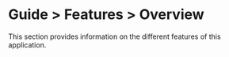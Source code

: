 # Guide > Features > Overview

This section provides information on the different features of this application.
